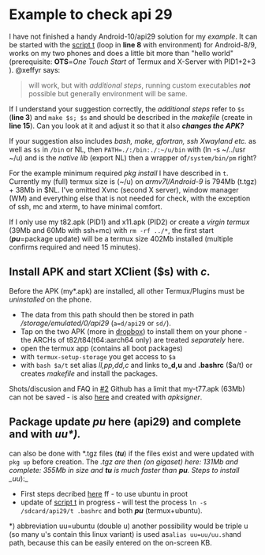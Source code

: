 # Example to check api 29
I have not finished a handy Android-10/api29 solution for my _example_. It can be started with the [script t](https://github.com/RalfWerner/integrated-process/blob/master/api29/t) (loop in **line 8** with environment) for Android-8/9, works on my two phones and does a little bit more than "hello world" (prerequisite: **OTS**=_One Touch Start_ of Termux and X-Server with PID1+2+3 ). @xeffyr says:
> will work, but with _additional steps_, running custom executables _**not**_ possible but generally environment will be same.

If I understand your suggestion correctly, the _additional steps_ refer to `$s` (**line 3**) and `make $s; $s` and should be described in the _makefile_ (create in **line 15**).
Can you look at it and adjust it so that it also _**changes the APK?**_

If your suggestion also includes _bash, make, gfortran, ssh Xwayland etc._ as well as `$s` in `/bin` or NL, then 
`PATH=./:/bin:./:~/u/bin` with (ln -s ~/../usr ~/u) and is the _native lib_ (export NL) then a wrapper of`/system/bin/pm` right?

For the example minimum required _pkg install_ I have described in `t`.
Currently my (full) termux size is (~/u) on _armv7l/Android-9_ is 794Mb (t.tgz) + 38Mb in $NL.
I've omitted Xvnc (second X server), window manager (WM) and everything else that is not needed for check, with the exception of ssh, mc and xterm, to have minimal comfort.

If I only use my t82.apk (PID1) and x11.apk (PID2) or create a _virgin termux_ (39Mb and 60Mb with ssh+mc) with `rm -rf ../*`, the first start (_**pu**_=package update) will be a termux size 402Mb installed (multiple confirms required and need 15 minutes).
## Install APK and start XClient ($s) with _c_.
Before the APK (my*.apk) are installed, all other Termux/Plugins must be _uninstalled_ on the phone.
- The data from this path should then be stored in path _/storage/emulated/0/api29_ (`a=d/api29` or `sd/`).
- Tap on the two APK (more in [dropbox](https://www.dropbox.com/sh/e34d0nnwingz2c6/AACVbPuTkvXxFgf-LtYy0Ml9a?dl=0)) to install them on your phone - the ARCHs of t82/t84(t64:aarch64 only) are treated _separately_ here.
- open the termux app (contains all boot packages)
- with `termux-setup-storage` you get access to `$a`
- with `bash $a/t` set alias _ll,pp,dd,c_ and links to_**d,u** and **.bashrc** ($a/t) or creates _makefile_ and install the packages.

Shots/discusion and FAQ in [#2](https://github.com/RalfWerner/integrated-process/issues/2)
Github has a limit that my-t77.apk (63Mb) can not be saved - is also [here](https://www.dropbox.com/sh/e34d0nnwingz2c6/AACVbPuTkvXxFgf-LtYy0Ml9a?dl=0) and created with _apksigner_. 
## Package update _**pu**_ here (api29) and complete and with _uu*)._
can also be done with *.tgz files (_**tu**_) if the files exist and were updated with `pkg up` before creation. The *.tgz are then (on gigaset) here: 131Mb and complete: 355Mb in size and _**tu**_ is much faster than _**pu**_. Steps to install _uu*):_
- First steps decribed [here](https://github.com/RalfWerner/integrated-process/issues/2#issuecomment-572552197) ff - to use ubuntu in proot
- update of [script t](https://github.com/RalfWerner/integrated-process/blob/master/api29/t) in progress - will test the process `ln -s /sdcard/api29/t .bashrc` and both _**pu**_ (termux+ubuntu).

*) abbreviation uu=ubuntu (double u) another possibility would be triple u (so many u's contain this linux variant) is used as`alias uu=uu/uu.sh`and path, because this can be easily entered on the on-screen KB.

